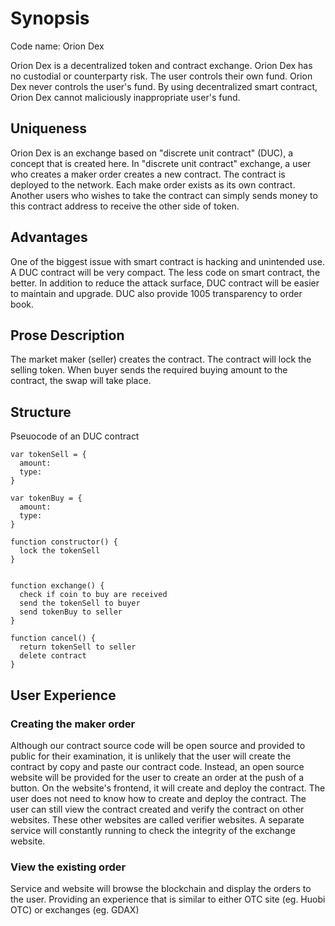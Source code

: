 Synopsis
========

Code name: Orion Dex

Orion Dex is a decentralized token and contract exchange.  Orion Dex has no custodial or counterparty risk.  The user controls their own fund.  Orion Dex never controls the user's fund.  By using decentralized smart contract, Orion Dex cannot maliciously inappropriate user's fund.

## Uniqueness

Orion Dex is an exchange based on "discrete unit contract" (DUC), a concept that is created here.  In "discrete unit contract" exchange, a user who creates a maker order creates a new contract.  The contract is deployed to the network.  Each make order exists as its own contract.  Another users who wishes to take the contract can simply sends money to this contract address to receive the other side of token.  

## Advantages

One of the biggest issue with smart contract is hacking and unintended use.  A DUC contract will be very compact.  The less code on smart contract, the better.  In addition to reduce the attack surface, DUC contract will be easier to maintain and upgrade.  DUC also provide 1005 transparency to order book.

## Prose Description

The market maker (seller) creates the contract.  The contract will lock the selling token.  When buyer sends the required buying amount to the contract, the swap will take place.

## Structure

Pseuocode of an DUC contract

```
var tokenSell = {
  amount:
  type:
}

var tokenBuy = {
  amount:
  type:
}

function constructor() {
  lock the tokenSell
}


function exchange() {
  check if coin to buy are received
  send the tokenSell to buyer
  send tokenBuy to seller
}

function cancel() {
  return tokenSell to seller
  delete contract
}
```

## User Experience

### Creating the maker order

Although our contract source code will be open source and provided to public for their examination, it is unlikely that the user will create the contract by copy and paste our contract code.  Instead, an open source website will be provided for the user to create an order at the push of a button.  On the website's frontend, it will create and deploy the contract.  The user does not need to know how to create and deploy the contract.  The user can still view the contract created and verify the contract on other websites.  These other websites are called verifier websites.  A separate service will constantly running to check the integrity of the exchange website.  

### View the existing order

Service and website will browse the blockchain and display the orders to the user.  Providing an experience that is similar to either OTC site (eg. Huobi OTC) or exchanges (eg. GDAX)

